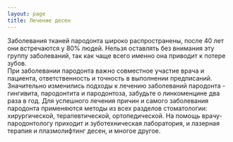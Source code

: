 ```yaml
---
layout: page
title: Лечение десен
---
```

Заболевания тканей пародонта широко распространены, после 40 лет они встречаются у 80% людей. Нельзя оставлять без внимания эту группу заболеваний, так как чаще всего именно она приводит к потере зубов.  
При заболевании пародонта важно совместное участие врача и пациента, ответственность и точность в выполнении предписаний. 
Значительно изменились подходы к лечению заболеваний пародонта - гингивита, пародонтита и пародонтоза, забудьте о линкоменцине два раза в год. Для успешного лечения причин и самого заболевания пародонта применяются методы из всех разделов стоматологии: хирургической, терапевтической, ортопедической. На помощь врачу-пародонтологу приходит и зуботехническая лаборатория, и лазерная терапия и плазмолифтинг десен, и многое другое.